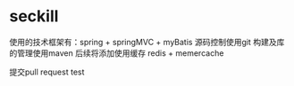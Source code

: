 # seckill
使用的技术框架有：spring + springMVC + myBatis
源码控制使用git
构建及库的管理使用maven
后续将添加使用缓存
redis + memercache

提交pull request test
